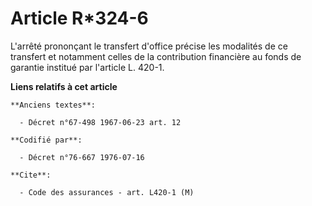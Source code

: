 # Article R*324-6

L'arrêté prononçant le transfert d'office précise les modalités de ce transfert et notamment celles de la contribution
financière au fonds de garantie institué par l'article L. 420-1.

**Liens relatifs à cet article**

	**Anciens textes**:

	  - Décret n°67-498 1967-06-23 art. 12

	**Codifié par**:

	  - Décret n°76-667 1976-07-16

	**Cite**:

	  - Code des assurances - art. L420-1 (M)
